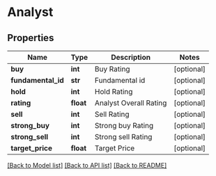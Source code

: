 # Analyst

## Properties
Name | Type | Description | Notes
------------ | ------------- | ------------- | -------------
**buy** | **int** | Buy Rating | [optional] 
**fundamental_id** | **str** | Fundamental id | [optional] 
**hold** | **int** | Hold Rating | [optional] 
**rating** | **float** | Analyst Overall Rating | [optional] 
**sell** | **int** | Sell Rating | [optional] 
**strong_buy** | **int** | Strong buy Rating | [optional] 
**strong_sell** | **int** | Strong sell Rating | [optional] 
**target_price** | **float** | Target Price | [optional] 

[[Back to Model list]](../README.md#documentation-for-models) [[Back to API list]](../README.md#documentation-for-api-endpoints) [[Back to README]](../README.md)


